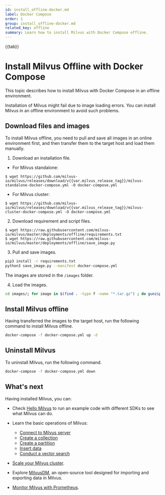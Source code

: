 ```yaml
---
id: install_offline-docker.md
label: Docker Compose
order: 1
group: install_offline-docker.md
related_key: offline
summary: Learn how to install Milvus with Docker Compose offline.
---
```


{{tab}}

# Install Milvus Offline with Docker Compose

This topic describes how to install Milvus with Docker Compose in an offline environment. 

Installation of Milvus might fail due to image loading errors. You can install Milvus in an offline environment to avoid such problems.

## Download files and images

To install Milvus offline, you need to pull and save all images in an online environment first, and then transfer them to the target host and load them manually.

1. Download an installation file.

- For Milvus standalone:

```
$ wget https://github.com/milvus-io/milvus/releases/download/v{{var.milvus_release_tag}}/milvus-standalone-docker-compose.yml -O docker-compose.yml
```

- For Milvus cluster:

```
$ wget https://github.com/milvus-io/milvus/releases/download/v{{var.milvus_release_tag}}/milvus-cluster-docker-compose.yml -O docker-compose.yml

```

2. Download requirement and script files.

```
$ wget https://raw.githubusercontent.com/milvus-io/milvus/master/deployments/offline/requirements.txt
$ wget https://raw.githubusercontent.com/milvus-io/milvus/master/deployments/offline/save_image.py
```

3. Pull and save images.

```bash
pip3 install -r requirements.txt
python3 save_image.py --manifest docker-compose.yml
```

<div class="alert note">
  The images are stored in the <code>/images</code> folder.
  </div>


4. Load the images.

```bash
cd images/; for image in $(find . -type f -name "*.tar.gz") ; do gunzip -c $image | docker load; done
```

## Install Milvus offline

Having transferred the images to the target host, run the following command to install Milvus offline.

```bash
docker-compose -f docker-compose.yml up -d
```

## Uninstall Milvus

To uninstall Milvus, run the following command.

```bash
docker-compose -f docker-compose.yml down
```

## What's next

Having installed Milvus, you can:

- Check [Hello Milvus](example_code.md) to run an example code with different SDKs to see what Milvus can do.

- Learn the basic operations of Milvus:
  - [Connect to Milvus server](manage_connection.md)
  - [Create a collection](create_collection.md)
  - [Create a partition](create_partition.md)
  - [Insert data](insert_data.md)
  - [Conduct a vector search](search.md)

- [Scale your Milvus cluster](scaleout.md).
- Explore [MilvusDM](migrate_overview.md), an open-source tool designed for importing and exporting data in Milvus.
- [Monitor Milvus with Prometheus](monitor.md).
